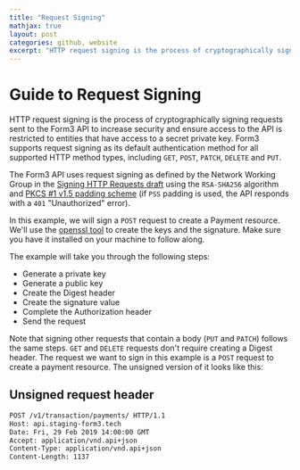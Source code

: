 ```yaml
---
title: "Request Signing"
mathjax: true
layout: post
categories: github, website
excerpt: "HTTP request signing is the process of cryptographically signing requests sent to the Form3 API to increase security and ensure access to the API is restricted to entities that have access to a secret private key. Form3 supports request signing as its default authentication method for all supported HTTP method types, including `GET`, `POST`, `PATCH`, `DELETE` and `PUT`."
---
```


# Guide to Request Signing

HTTP request signing is the process of cryptographically signing requests sent to the Form3 API to increase security and ensure access to the API is restricted to entities that have access to a secret private key. Form3 supports request signing as its default authentication method for all supported HTTP method types, including `GET`, `POST`, `PATCH`, `DELETE` and `PUT`.

The Form3 API uses request signing as defined by the Network Working Group in the [Signing HTTP Requests draft](https://datatracker.ietf.org/doc/html/draft-cavage-http-signatures-12) using the `RSA-SHA256` algorithm and [PKCS #1 v1.5 padding scheme](https://datatracker.ietf.org/doc/html/rfc8017) (if `PSS` padding is used, the API responds with a `401` "Unauthorized" error).

In this example, we will sign a `POST` request to create a Payment resource. We'll use the [openssl tool](https://www.openssl.org/) to create the keys and the signature. Make sure you have it installed on your machine to follow along.

The example will take you through the following steps:

- Generate a private key
- Generate a public key
- Create the Digest header
- Create the signature value
- Complete the Authorization header
- Send the request

Note that signing other requests that contain a body (`PUT` and `PATCH`) follows the same steps. `GET` and `DELETE` requests don't require creating a Digest header.
The request we want to sign in this example is a `POST` request to create a payment resource. The unsigned version of it looks like this:

## Unsigned request header

```bash
POST /v1/transaction/payments/ HTTP/1.1
Host: api.staging-form3.tech
Date: Fri, 29 Feb 2019 14:00:00 GMT
Accept: application/vnd.api+json
Content-Type: application/vnd.api+json
Content-Length: 1137
```
